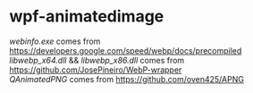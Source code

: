 # wpf-animatedimage

_webinfo.exe_ comes from https://developers.google.com/speed/webp/docs/precompiled  
_libwebp_x64.dll_ && _libwebp_x86.dll_ comes from https://github.com/JosePineiro/WebP-wrapper  
_QAnimatedPNG_ comes from https://github.com/oven425/APNG

